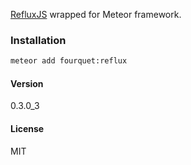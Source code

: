 [RefluxJS](https://github.com/reflux/refluxjs) wrapped for Meteor framework.
### Installation
```bash
meteor add fourquet:reflux
```
#### Version
0.3.0_3

#### License
MIT
